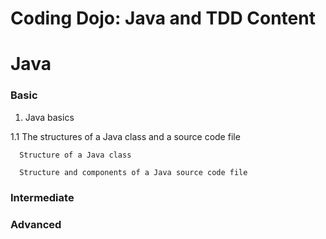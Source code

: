 # Coding Dojo: Java and TDD Content

# Java
### Basic
1. Java basics

  1.1 The structures of a Java class and a source code file
  
      Structure of a Java class 
      
      Structure and components of a Java source code file
      

### Intermediate


### Advanced
